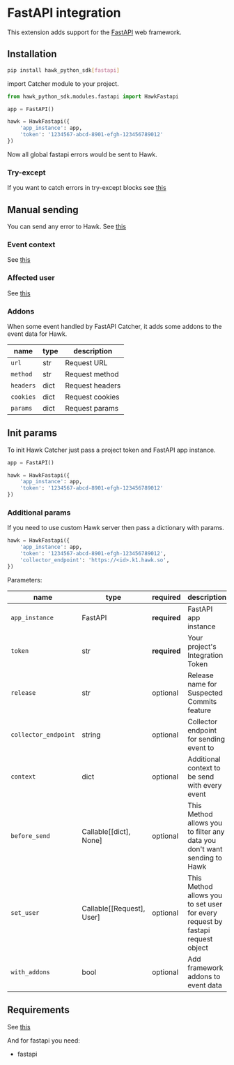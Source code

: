 # FastAPI integration

This extension adds support for the [FastAPI](https://fastapi.tiangolo.com/) web framework.

## Installation

```bash
pip install hawk_python_sdk[fastapi]
```

import Catcher module to your project.

```python
from hawk_python_sdk.modules.fastapi import HawkFastapi
```

```python
app = FastAPI()

hawk = HawkFastapi({
    'app_instance': app,
    'token': '1234567-abcd-8901-efgh-123456789012'
})
```

Now all global fastapi errors would be sent to Hawk.

### Try-except

If you want to catch errors in try-except blocks see [this](../README.md#try-except)

## Manual sending

You can send any error to Hawk. See [this](../README.md#manual-sending)

### Event context

See [this](../README.md#event-context)

### Affected user

See [this](../README.md#affected-user)

### Addons

When some event handled by FastAPI Catcher, it adds some addons to the event data for Hawk.

| name      | type | description     |
| --------- | ---- | --------------- |
| `url`     | str  | Request URL     |
| `method`  | str  | Request method  |
| `headers` | dict | Request headers |
| `cookies` | dict | Request cookies |
| `params`  | dict | Request params  |

## Init params

To init Hawk Catcher just pass a project token and FastAPI app instance.

```python
app = FastAPI()

hawk = HawkFastapi({
    'app_instance': app,
    'token': '1234567-abcd-8901-efgh-123456789012'
})
```

### Additional params

If you need to use custom Hawk server then pass a dictionary with params.

```python
hawk = HawkFastapi({
    'app_instance': app,
    'token': '1234567-abcd-8901-efgh-123456789012',
    'collector_endpoint': 'https://<id>.k1.hawk.so',
})
```

Parameters:

| name                 | type                      | required     | description                                                                    |
| -------------------- | ------------------------- | ------------ | ------------------------------------------------------------------------------ |
| `app_instance`       | FastAPI                   | **required** | FastAPI app instance                                                           |
| `token`              | str                       | **required** | Your project's Integration Token                                               |
| `release`            | str                       | optional     | Release name for Suspected Commits feature                                     |
| `collector_endpoint` | string                    | optional     | Collector endpoint for sending event to                                        |
| `context`            | dict                      | optional     | Additional context to be send with every event                                 |
| `before_send`        | Callable[[dict], None]    | optional     | This Method allows you to filter any data you don't want sending to Hawk       |
| `set_user`           | Callable[[Request], User] | optional     | This Method allows you to set user for every request by fastapi request object |
| `with_addons`        | bool                      | optional     | Add framework addons to event data                                             |

## Requirements

See [this](../README.md#requirements)

And for fastapi you need:

- fastapi
